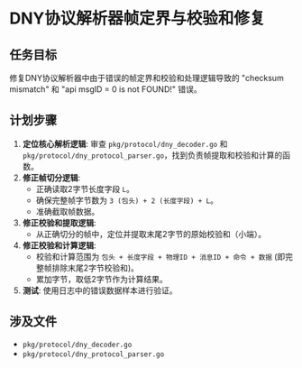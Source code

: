 # DNY协议解析器帧定界与校验和修复

## 任务目标
修复DNY协议解析器中由于错误的帧定界和校验和处理逻辑导致的 "checksum mismatch" 和 "api msgID = 0 is not FOUND!" 错误。

## 计划步骤

1.  **定位核心解析逻辑**: 审查 `pkg/protocol/dny_decoder.go` 和 `pkg/protocol/dny_protocol_parser.go`，找到负责帧提取和校验和计算的函数。
2.  **修正帧切分逻辑**:
    *   正确读取2字节长度字段 `L`。
    *   确保完整帧字节数为 `3 (包头) + 2 (长度字段) + L`。
    *   准确截取帧数据。
3.  **修正校验和提取逻辑**:
    *   从正确切分的帧中，定位并提取末尾2字节的原始校验和（小端）。
4.  **修正校验和计算逻辑**:
    *   校验和计算范围为 `包头 + 长度字段 + 物理ID + 消息ID + 命令 + 数据` (即完整帧排除末尾2字节校验和)。
    *   累加字节，取低2字节作为计算结果。
5.  **测试**: 使用日志中的错误数据样本进行验证。

## 涉及文件
*   `pkg/protocol/dny_decoder.go`
*   `pkg/protocol/dny_protocol_parser.go`
